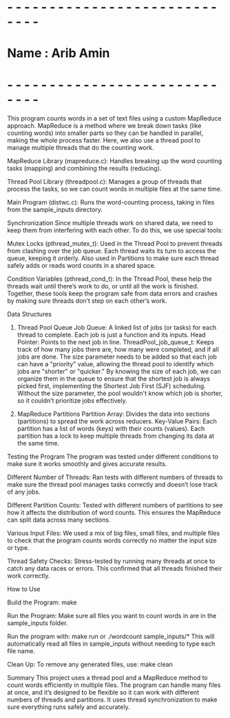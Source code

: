 # - - - - - - - - - - - - - - - - - - - - - - - - - - - - -
# Name : Arib Amin
# - - - - - - - - - - - - - - - - - - - - - - - - - - - - -

This program counts words in a set of text files using a custom MapReduce approach. MapReduce is a method where we break down tasks (like counting words) into smaller parts so they can be handled in parallel, making the whole process faster. Here, we also use a thread pool to manage multiple threads that do the counting work.

MapReduce Library (mapreduce.c): Handles breaking up the word counting tasks (mapping) and combining the results (reducing).

Thread Pool Library (threadpool.c): Manages a group of threads that process the tasks, so we can count words in multiple files at the same time.

Main Program (distwc.c): Runs the word-counting process, taking in files from the sample_inputs directory.

Synchronization
Since multiple threads work on shared data, we need to keep them from interfering with each other. To do this, we use special tools:

Mutex Locks (pthread_mutex_t):
Used in the Thread Pool to prevent threads from clashing over the job queue. Each thread waits its turn to access the queue, keeping it orderly.
Also used in Partitions to make sure each thread safely adds or reads word counts in a shared space.

Condition Variables (pthread_cond_t):
In the Thread Pool, these help the threads wait until there’s work to do, or until all the work is finished.
Together, these tools keep the program safe from data errors and crashes by making sure threads don’t step on each other’s work.

Data Structures
1. Thread Pool Queue
Job Queue: A linked list of jobs (or tasks) for each thread to complete. Each job is just a function and its inputs.
Head Pointer: Points to the next job in line.
ThreadPool_job_queue_t: Keeps track of how many jobs there are, how many were completed, and if all jobs are done.
The size parameter needs to be added so that each job can have a "priority" value, allowing the thread pool to identify which jobs are "shorter" or "quicker." By knowing the size of each job, we can organize them in the queue to ensure that the shortest job is always picked first, implementing the Shortest Job First (SJF) scheduling. Without the size parameter, the pool wouldn't know which job is shorter, so it couldn’t prioritize jobs effectively.

2. MapReduce Partitions
Partition Array: Divides the data into sections (partitions) to spread the work across reducers.
Key-Value Pairs: Each partition has a list of words (keys) with their counts (values).
Each partition has a lock to keep multiple threads from changing its data at the same time.

Testing the Program
The program was tested under different conditions to make sure it works smoothly and gives accurate results.

Different Number of Threads:
Ran tests with different numbers of threads to make sure the thread pool manages tasks correctly and doesn’t lose track of any jobs.

Different Partition Counts:
Tested with different numbers of partitions to see how it affects the distribution of word counts. This ensures the MapReduce can split data across many sections.

Various Input Files:
We used a mix of big files, small files, and multiple files to check that the program counts words correctly no matter the input size or type.

Thread Safety Checks:
Stress-tested by running many threads at once to catch any data races or errors. This confirmed that all threads finished their work correctly.

How to Use

Build the Program:
make

Run the Program:
Make sure all files you want to count words in are in the sample_inputs folder.

Run the program with:
make run or ./wordcount sample_inputs/*
This will automatically read all files in sample_inputs without needing to type each file name.

Clean Up:
To remove any generated files, use:
make clean

Summary
This project uses a thread pool and a MapReduce method to count words efficiently in multiple files. The program can handle many files at once, and it’s designed to be flexible so it can work with different numbers of threads and partitions. It uses thread synchronization to make sure everything runs safely and accurately.
